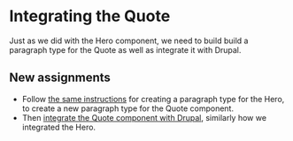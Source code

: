 # Integrating the Quote

Just as we did with the Hero component, we need to build build a paragraph type for the Quote as well as integrate it with Drupal.

## New assignments

* Follow [the same instructions](https://github.com/mariohernandez/training/tree/3b31750a83e5ccda5cfe62e460988983031df6f4/advanced-topics/paragraph-types.md) for creating a paragraph type for the Hero, to create a new paragraph type for the Quote component.
* Then [integrate the Quote component with Drupal](https://github.com/mariohernandez/training/tree/3b31750a83e5ccda5cfe62e460988983031df6f4/advanced-topics/getting-twig-variables.md), similarly how we integrated the Hero. 

